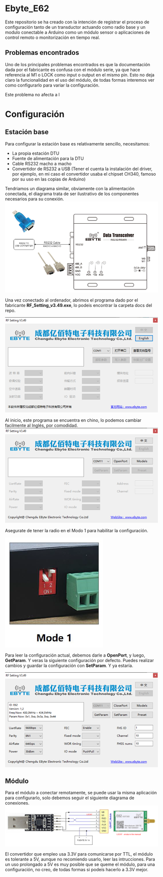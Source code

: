# Ebyte_E62
Este repositorio se ha creado con la intención de registrar el proceso de configuración tanto de un transductor actuando como radio base y un modulo conectable a Arduino como un módulo sensor o aplicaciones de control remoto o monitorización en tiempo real.


## Problemas encontrados
Uno de los principales problemas encontrados es que la documentación dada por el fabricante es confusa con el módulo serie, ya que hace referencia al M1 o LOCK como input o output en el mismo pin. Esto no deja claro la funcionalidad en el uso del módulo, de todas formas interemos ver como configurarlo para variar la configuración.

Este problema no afecta a l 

# Configuración 
## Estación base
Para configurar la estación base es relativamente sencillo, necesitamos:
- La propia estación DTU
- Fuente de alimentación para la DTU
- Cable RS232 macho a macho
- Convertidor de RS232 a USB (Tener el cuenta la instalación del driver, por ejemplo, en mi caso el convertidor usaba el chipset CH340, famoso por su uso en las copias de Arduino)

Tendriamos un diagrama similar, obviamente con la alimentación conectada, el diagrama trata de ser ilustrativo de los componentes necesarios para su conexión.
![](resources/img/Wiring_diagram_DTU.drawio.png)

Una vez conectado al ordenador, abrimos el programa dado por el fabricante **RF_Setting_v3.49.exe**, lo podeis encontrar la carpeta docs del repo.

![](resources/img/step1.png)

Al inicio, este programa se encuentra en chino, lo podemos cambiar facilmente al Inglés, por comodidad.
![](resources/img/step2.png)

Asegurate de tener la radio en el Modo 1 para habilitar la configuración.

![](resources/img/mode1.png)

Para leer la configuración actual, debemos darle a **OpenPort**, y luego, **GetParam**. Y veras la siguiente configuración por defecto. Puedes realizar cambios y guardar la configuración con **SetParam**. Y ya estaría.

![](resources/img/step3.png)

## Módulo 
Para el módulo a conectar remotamente, se puede usar la misma aplicación para configurarlo, solo debemos seguir el siguiente diagrama de conexiones.
![](resources/img/Modulo.drawio.png)

El convertidor que empleo usa 3.3V para comunicarse por TTL, el módulo es tolerante a 5V, aunque no recomiendo usarlo, leer las intrucciones. Para un uso prolongado a 5V es muy posible que se queme el módulo, para una configuración, no creo, de todas formas si podeís hacerlo a 3.3V mejor.



